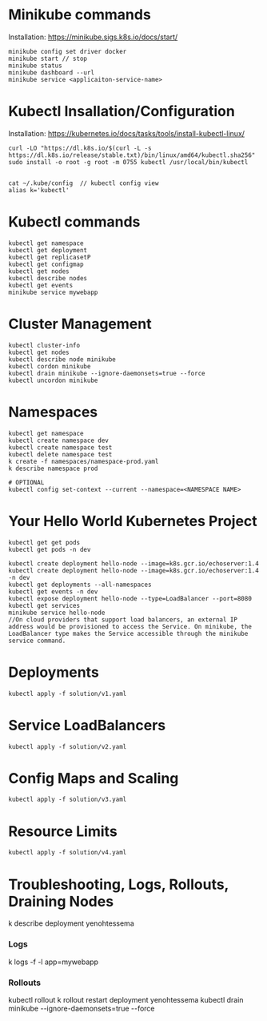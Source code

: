 # Minikube commands

Installation: https://minikube.sigs.k8s.io/docs/start/

```
minikube config set driver docker
minikube start // stop
minikube status
minikube dashboard --url
minikube service <applicaiton-service-name>
```

# Kubectl Insallation/Configuration

Installation: https://kubernetes.io/docs/tasks/tools/install-kubectl-linux/

```
curl -LO "https://dl.k8s.io/$(curl -L -s https://dl.k8s.io/release/stable.txt)/bin/linux/amd64/kubectl.sha256"
sudo install -o root -g root -m 0755 kubectl /usr/local/bin/kubectl


cat ~/.kube/config  // kubectl config view
alias k='kubectl'
```

# Kubectl commands

```
kubectl get namespace
kubectl get deployment
kubectl get replicasetP
kubectl get configmap
kubectl get nodes
kubectl describe nodes
kubectl get events
minikube service mywebapp
```

# Cluster Management

```
kubectl cluster-info
kubectl get nodes
kubectl describe node minikube
kubectl cordon minikube
kubectl drain minikube --ignore-daemonsets=true --force
kubectl uncordon minikube
```

# Namespaces

```
kubectl get namespace
kubectl create namespace dev
kubectl create namespace test
kubectl delete namespace test
k create -f namespaces/namespace-prod.yaml
k describe namespace prod

# OPTIONAL
kubectl config set-context --current --namespace=<NAMESPACE NAME>
```

# Your Hello World Kubernetes Project

```
kubectl get get pods
kubectl get pods -n dev

kubectl create deployment hello-node --image=k8s.gcr.io/echoserver:1.4
kubectl create deployment hello-node --image=k8s.gcr.io/echoserver:1.4 -n dev
kubectl get deployments --all-namespaces
kubectl get events -n dev
kubectl expose deployment hello-node --type=LoadBalancer --port=8080
kubectl get services
minikube service hello-node
//On cloud providers that support load balancers, an external IP address would be provisioned to access the Service. On minikube, the LoadBalancer type makes the Service accessible through the minikube service command.
```

# Deployments

```
kubectl apply -f solution/v1.yaml
```

# Service LoadBalancers

```
kubectl apply -f solution/v2.yaml
```

# Config Maps and Scaling

```
kubectl apply -f solution/v3.yaml
```

# Resource Limits

```
kubectl apply -f solution/v4.yaml
```

# Troubleshooting, Logs, Rollouts, Draining Nodes

k describe deployment yenohtessema

### Logs

k logs -f -l app=mywebapp

### Rollouts

kubectl rollout
k rollout restart deployment yenohtessema
kubectl drain minikube --ignore-daemonsets=true --force
